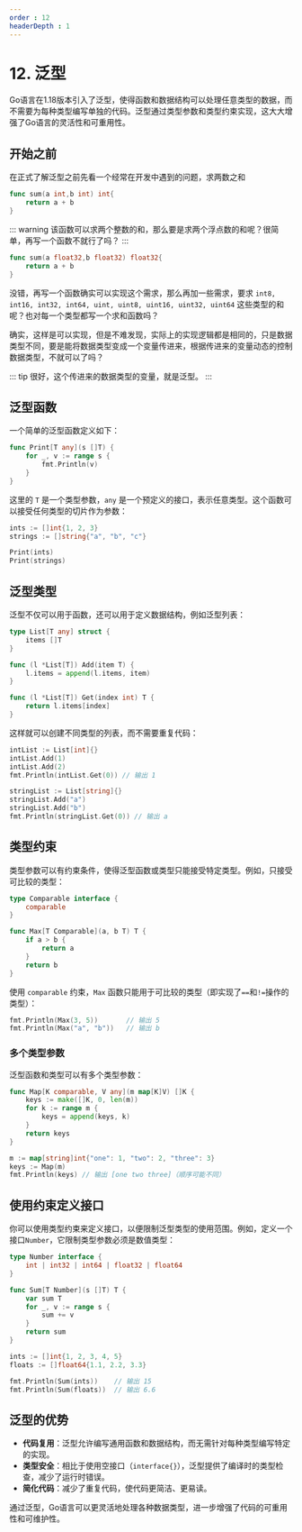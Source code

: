 ```yaml
---
order : 12
headerDepth : 1
---
```


# 12. 泛型

Go语言在1.18版本引入了泛型，使得函数和数据结构可以处理任意类型的数据，而不需要为每种类型编写单独的代码。泛型通过类型参数和类型约束实现，这大大增强了Go语言的灵活性和可重用性。

## 开始之前

在正式了解泛型之前先看一个经常在开发中遇到的问题，求两数之和

```go
func sum(a int,b int) int{
    return a + b
}
```
::: warning 该函数可以求两个整数的和，那么要是求两个浮点数的和呢？很简单，再写一个函数不就行了吗？
:::
```go
func sum(a float32,b float32) float32{
    return a + b
}
```
没错，再写一个函数确实可以实现这个需求，那么再加一些需求，要求 `int8, int16, int32, int64, uint, uint8, uint16, uint32, uint64` 这些类型的和呢？也对每一个类型都写一个求和函数吗？

确实，这样是可以实现，但是不难发现，实际上的实现逻辑都是相同的，只是数据类型不同，要是能将数据类型变成一个变量传进来，根据传进来的变量动态的控制数据类型，不就可以了吗？

::: tip 很好，这个传进来的数据类型的变量，就是泛型。
:::
## 泛型函数

一个简单的泛型函数定义如下：

```go
func Print[T any](s []T) {
    for _, v := range s {
        fmt.Println(v)
    }
}
```

这里的 `T` 是一个类型参数，`any` 是一个预定义的接口，表示任意类型。这个函数可以接受任何类型的切片作为参数：

```go
ints := []int{1, 2, 3}
strings := []string{"a", "b", "c"}

Print(ints)
Print(strings)
```

## 泛型类型

泛型不仅可以用于函数，还可以用于定义数据结构，例如泛型列表：

```go
type List[T any] struct {
    items []T
}

func (l *List[T]) Add(item T) {
    l.items = append(l.items, item)
}

func (l *List[T]) Get(index int) T {
    return l.items[index]
}
```

这样就可以创建不同类型的列表，而不需要重复代码：

```go
intList := List[int]{}
intList.Add(1)
intList.Add(2)
fmt.Println(intList.Get(0)) // 输出 1

stringList := List[string]{}
stringList.Add("a")
stringList.Add("b")
fmt.Println(stringList.Get(0)) // 输出 a
```

## 类型约束

类型参数可以有约束条件，使得泛型函数或类型只能接受特定类型。例如，只接受可比较的类型：

```go
type Comparable interface {
    comparable
}

func Max[T Comparable](a, b T) T {
    if a > b {
        return a
    }
    return b
}
```

使用 `comparable` 约束，`Max` 函数只能用于可比较的类型（即实现了`==`和`!=`操作的类型）：

```go
fmt.Println(Max(3, 5))       // 输出 5
fmt.Println(Max("a", "b"))   // 输出 b
```

### 多个类型参数

泛型函数和类型可以有多个类型参数：

```go
func Map[K comparable, V any](m map[K]V) []K {
    keys := make([]K, 0, len(m))
    for k := range m {
        keys = append(keys, k)
    }
    return keys
}

m := map[string]int{"one": 1, "two": 2, "three": 3}
keys := Map(m)
fmt.Println(keys) // 输出 [one two three]（顺序可能不同）
```

## 使用约束定义接口

你可以使用类型约束来定义接口，以便限制泛型类型的使用范围。例如，定义一个接口`Number`，它限制类型参数必须是数值类型：

```go
type Number interface {
    int | int32 | int64 | float32 | float64
}

func Sum[T Number](s []T) T {
    var sum T
    for _, v := range s {
        sum += v
    }
    return sum
}

ints := []int{1, 2, 3, 4, 5}
floats := []float64{1.1, 2.2, 3.3}

fmt.Println(Sum(ints))    // 输出 15
fmt.Println(Sum(floats))  // 输出 6.6
```

## 泛型的优势

- **代码复用**：泛型允许编写通用函数和数据结构，而无需针对每种类型编写特定的实现。
- **类型安全**：相比于使用空接口（`interface{}`），泛型提供了编译时的类型检查，减少了运行时错误。
- **简化代码**：减少了重复代码，使代码更简洁、更易读。

通过泛型，Go语言可以更灵活地处理各种数据类型，进一步增强了代码的可重用性和可维护性。